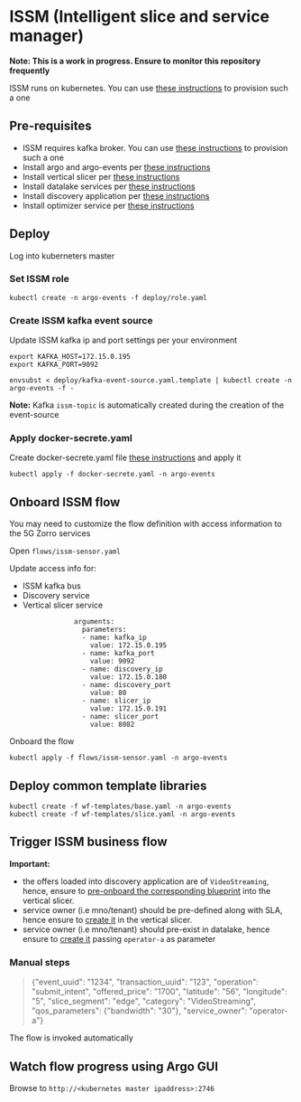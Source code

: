 # ISSM (Intelligent slice and service manager)

**Note: This is a work in progress. Ensure to monitor this repository frequently**

ISSM runs on kubernetes. You can use [these instructions](https://github.com/5GZORRO/infrastructure/blob/master/docs/kubernetes.md) to provision such a one

## Pre-requisites

* ISSM requires kafka broker. You can use [these instructions](https://github.com/5GZORRO/infrastructure/blob/master/docs/kafka.md) to provision such a one
* Install argo and argo-events per [these instructions](docs/argo.md)
* Install vertical slicer per [these instructions](docs/slicer.md)
* Install datalake services per [these instructions](docs/datalake.md)
* Install discovery application per [these instructions](https://github.com/5GZORRO/Smart-Resource-and-Service-Discovery-application/blob/main/readme.txt)
* Install optimizer service per [these instructions](https://github.com/5GZORRO/issm-optimizer/blob/master/README.md)

## Deploy

Log into kuberneters master

### Set ISSM role

```
kubectl create -n argo-events -f deploy/role.yaml
```

### Create ISSM kafka event source

Update ISSM kafka ip and port settings per your environment

```
export KAFKA_HOST=172.15.0.195
export KAFKA_PORT=9092
```

```
envsubst < deploy/kafka-event-source.yaml.template | kubectl create -n argo-events -f -
```

**Note:** Kafka `issm-topic` is automatically created during the creation of the event-source

### Apply docker-secrete.yaml

Create docker-secrete.yaml file [these instructions](https://github.com/5GZORRO/infrastructure/blob/master/docs/kubernetes-private-dockerregistry.md) and apply it

```
kubectl apply -f docker-secrete.yaml -n argo-events
```

## Onboard ISSM flow

You may need to customize the flow definition with access information to the 5G Zorro services

Open `flows/issm-sensor.yaml`

Update access info for:

* ISSM kafka bus
* Discovery service
* Vertical slicer service

```
                arguments:
                  parameters:
                  - name: kafka_ip
                    value: 172.15.0.195
                  - name: kafka_port
                    value: 9092
                  - name: discovery_ip
                    value: 172.15.0.180
                  - name: discovery_port
                    value: 80
                  - name: slicer_ip
                    value: 172.15.0.191
                  - name: slicer_port
                    value: 8082
```

Onboard the flow

```
kubectl apply -f flows/issm-sensor.yaml -n argo-events
```

## Deploy common template libraries

```
kubectl create -f wf-templates/base.yaml -n argo-events
kubectl create -f wf-templates/slice.yaml -n argo-events
```

## Trigger ISSM business flow

**Important:**
* the offers loaded into discovery application are of `VideoStreaming`, hence, ensure to [pre-onboard the corresponding blueprint](./scripts/slicer/onboard.md) into the vertical slicer.
* service owner (i.e mno/tenant) should be pre-defined along with SLA, hence ensure to [create it](./scripts/slicer/define_tenant.md) in the vertical slicer.
* service owner (i.e mno/tenant) should pre-exist in datalake, hence ensure to [create it](docs/datalake.md#create-user) passing `operator-a` as parameter

### Manual steps

>{"event_uuid": "1234", "transaction_uuid": "123", "operation": "submit_intent", "offered_price": "1700", "latitude": "56", "longitude": "5", "slice_segment": "edge", "category": "VideoStreaming", "qos_parameters": {"bandwidth": "30"}, "service_owner": "operator-a"}

The flow is invoked automatically

## Watch flow progress using Argo GUI

Browse to `http://<kubernetes master ipaddress>:2746`
